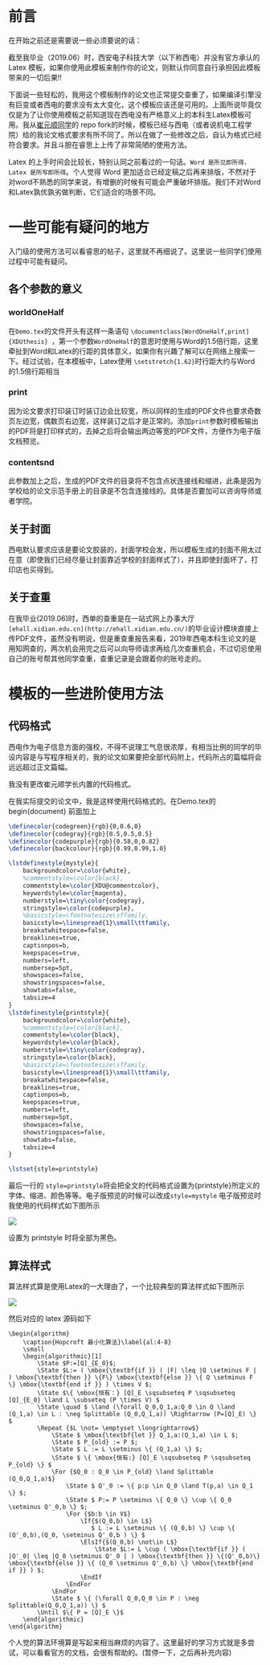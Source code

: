 # 前言
在开始之前还是需要说一些必须要说的话：

截至我毕业（2019.06）时，西安电子科技大学（以下称西电）并没有官方承认的 Latex 模板，如果你使用此模板来制作你的论文，则默认你同意自行承担因此模板带来的一切后果!!

下面说一些轻松的，我用这个模板制作的论文也正常提交查重了，如果编译引擎没有巨变或者西电的要求没有太大变化，这个模板应该还是可用的。上面所说毕竟仅仅是为了让你使用模板之前知道现在西电没有严格意义上的本科生Latex模板可用。我从[崔元顺同学](https://github.com/StickCui/XDUthesis-personal)的 repo fork的时候，模板已经与西电（或者说机电工程学院）给的我论文格式要求有所不同了。所以在做了一些修改之后，自认为格式已经符合要求。并且斗胆在睿思上上传了非常简陋的使用方法。

Latex 的上手时间会比较长，特别认同之前看过的一句话。`Word 是所见即所得，Latex 是所写即所得`。个人觉得 Word 更加适合已经定稿之后再来排版，不然对于对word不熟悉的同学来说，有增删的时候有可能会严重破坏排版。我们不对Word和Latex孰优孰劣做判断，它们适合的场景不同。

# 一些可能有疑问的地方

入门级的使用方法可以看睿思的帖子，这里就不再细说了。这里说一些同学们使用过程中可能有疑问。

## 各个参数的意义

### worldOneHalf

在`Demo.tex`的文件开头有这样一条语句 `\documentclass[WordOneHalf,print]{XDUthesis} `，第一个参数`WordOneHalf`的意思时使用与Word的1.5倍行距，这里牵扯到Word和Latex的行距的具体意义，如果你有兴趣了解可以在网络上搜索一下。经过试验，在本模板中，Latex使用 `\setstretch{1.62}`时行距大约与Word的1.5倍行距相当

### print
因为论文要求打印装订时装订边会比较宽，所以同样的生成的PDF文件也要求奇数页左边宽，偶数页右边宽，这样装订之后才是正常的。添加`print`参数时模板输出的PDF将是打印样式的，去掉之后将会输出两边等宽的PDF文件，方便作为电子版文档预览。

### contentsnd
此参数加上之后，生成的PDF文件的目录将不包含点状连接线和缩进，此条是因为学校给的论文示范手册上的目录是不包含连接线的。具体是否要加可以咨询导师或者学院。

## 关于封面

西电默认要求应该是要论文胶装的，封面学校会发，所以模板生成的封面不用太过在意（即使我们已经尽量让封面靠近学校的封面样式了），并且即使封面坏了，打印店也买得到。

## 关于查重

在我毕业(2019.06)时，西单的查重是在一站式网上办事大厅 `[ehall.xidian.edu.cn](http://ehall.xidian.edu.cn/)`的毕业设计模块直接上传PDF文件，虽然没有明说，但是重查重报告来看，2019年西电本科生论文的是用知网查的，两次机会用完之后可以向导师请求再给几次查重机会，不过切忌使用自己的账号帮其他同学查重，查重记录是会跟着你的账号走的。

# 模板的一些进阶使用方法

## 代码格式

西电作为电子信息方面的强校，不得不说理工气息很浓厚，有相当比例的同学的毕设内容是与写程序相关的，我的论文如果要把全部代码附上，代码所占的篇幅将会远远超过正文篇幅。

我没有更改崔元顺学长内置的代码格式。

在我实际提交的论文中，我是这样使用代码格式的。在Demo.tex的 begin{document} 前面加上
```tex
\definecolor{codegreen}{rgb}{0,0.6,0}
\definecolor{codegray}{rgb}{0.5,0.5,0.5}
\definecolor{codepurple}{rgb}{0.58,0,0.82}
\definecolor{backcolour}{rgb}{0.99,0.99,1.0}

\lstdefinestyle{mystyle}{
    backgroundcolor=\color{white},   
    %commentstyle=\color{black},
    commentstyle=\color{XDU@commentcolor},
    keywordstyle=\color{magenta},
    numberstyle=\tiny\color{codegray},
    stringstyle=\color{codepurple},
    %basicstyle=\footnotesize\sffamily,
    basicstyle=\linespread{1}\small\ttfamily,
    breakatwhitespace=false,         
    breaklines=true,                 
    captionpos=b,                    
    keepspaces=true,                 
    numbers=left,                    
    numbersep=5pt,                  
    showspaces=false,                
    showstringspaces=false,
    showtabs=false,                  
    tabsize=4
}
\lstdefinestyle{printstyle}{
    backgroundcolor=\color{white},   
    %commentstyle=\color{black},
    commentstyle=\color{black},
    keywordstyle=\color{black},
    numberstyle=\tiny\color{codegray},
    stringstyle=\color{black},
    %basicstyle=\footnotesize\sffamily,
    basicstyle=\linespread{1}\small\ttfamily,
    breakatwhitespace=false,         
    breaklines=true,                 
    captionpos=b,                    
    keepspaces=true,                 
    numbers=left,                    
    numbersep=5pt,                  
    showspaces=false,                
    showstringspaces=false,
    showtabs=false,                  
    tabsize=4
}

\lstset{style=printstyle}
```
最后一行的 `style=printstyle`将会把全文的代码格式设置为{printstyle}所定义的字体、缩进、颜色等等。电子版预览的时候可以改成`style=mystyle`
电子版预览时我使用的代码样式如下图所示

![](picture/sp20200504_160022_453.png)

设置为 printstyle 时将全部为黑色。

## 算法样式

算法样式算是使用Latex的一大理由了，一个比较典型的算法样式如下图所示

![](picture/Snipaste_2020-05-04_16-04-48.png)

然后对应的 latex 源码如下

```text
\begin{algorithm}
    \caption{Hopcroft 最小化算法}\label{al:4-8}
    \small
    \begin{algorithmic}[1]
        \State $P:=[Q]_{E_0}$;
        \State $L:= ( \mbox{\textbf{if }} ( |F| \leq |Q \setminus F | ) \mbox{\textbf{then }} \{F\} \mbox{\textbf{else }} \{ Q \setminus F \} \mbox{\textbf{end if }} ) \times V $;
        \State $\{ \mbox{恒有：} [Q]_E \sqsubseteq P \sqsubseteq [Q]_{E_0} \land L \subseteq (P \times V) $
        \State \quad $ \land (\forall Q_0,Q_1,a:Q_0 \in Q \land (Q_1,a) \in L : \neg Splittable (Q_0,Q_1,a)) \Rightarrow (P=[Q]_E) \} $
        \Repeat {$L \not= \emptyset \longrightarrow$}
            \State $ \mbox{\textbf{let }} Q_1,a:(Q_1,a) \in L $;
            \State $ P_{old} := P $;
            \State $ L := L \setminus \{ (Q_1,a) \} $;
            \State $ \{ \mbox{恒有:} [Q]_E \sqsubseteq P \sqsubseteq P_{old} \} $
            \For {$Q_0 : Q_0 \in P_{old} \land Splittable (Q_0,Q_1,a)$}
                \State $ Q'_0 := \{ p:p \in Q_0 \land T(p,a) \in Q_1 \} $;
                \State $ P:= P \setminus \{ Q_0 \} \cup \{ Q_0 \setminus Q'_0,b \} $;
                \For {$b:b \in V$}
                    \If{$(Q_0,b) \in L$}
                       $ L := L \setminus \{ (Q_0,b) \} \cup \{ (Q'_0,b),(Q_0, \setminus Q'_0,b ) \} $
                    \ElsIf{$(Q_0,b) \not\in L$}
                        \State $L:= L \cup ( \mbox{\textbf{if }} ( |Q'_0| \leq |Q_0 \setminus Q'_0 | ) \mbox{\textbf{then }} \{(Q'_0,b)\} \mbox{\textbf{else }} \{ (Q_0 \setminus Q'_0,b) \} \mbox{\textbf{end if }} ) $;
                    \EndIf
                \EndFor
            \EndFor
            \State $ \{ (\forall Q_0,Q_0 \in P : \neg Splittable(Q_0,Q_1,a)) \} $
        \Until $\{ P = [Q]_E \}$
    \end{algorithmic}
\end{algorithm}
```

个人觉的算法环境算是写起来相当麻烦的内容了。这里最好的学习方式就是多尝试，可以看看官方的文档，会很有帮助的。(暂停一下，之后再补充内容)